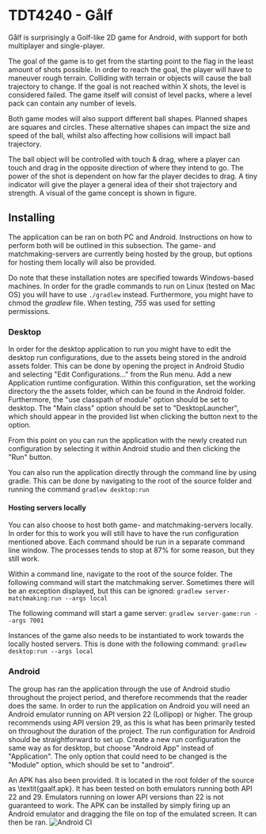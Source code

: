 # TDT4240 - Gålf

Gålf is surprisingly a Golf-like 2D game for Android, with support for  both multiplayer and single-player.

The goal of the game is to get from the starting point to the flag in the least amount of shots possible. In order to reach the goal, the player will have to maneuver rough terrain. Colliding with terrain or objects will cause the ball trajectory to change. If the goal is not reached within X shots, the level is considered failed. The game itself will consist of level packs, where a level pack can contain any number of levels.

Both game modes will also support different ball shapes. Planned shapes are squares and circles. These alternative shapes can impact the size and speed of the ball, whilst also affecting how collisions will impact ball trajectory.

The ball object will be controlled with touch \& drag, where a player can touch and drag in the opposite direction of where they intend to go. The power of the shot is dependent on how far the player decides to drag. A tiny indicator will give the player a general idea of their shot trajectory and strength. A visual of the game concept is shown in figure.

## Installing
The application can be ran on both PC and Android. Instructions on how to perform both will be outlined in this subsection. The game- and matchmaking-servers are currently being hosted by the group, but options for hosting them locally will also be provided.

Do note that these installation notes are specified towards Windows-based machines. In order for the gradle commands to run on Linux (tested on Mac OS) you will have to use `./gradlew` instead. Furthermore, you might have to chmod the *gradlew* file. When testing, *755* was used for setting permissions.

### Desktop

In order for the desktop application to run you might have to edit the desktop run configurations, due to the assets being stored in the android assets folder. This can be done by opening the project in Android Studio and selecting "Edit Configurations..." from the Run menu. Add a new Application runtime configuration. Within this configuration, set the working directory the the assets folder, which can be found in the Android folder. Furthermore, the "use classpath of module" option should be set to desktop. The "Main class" option should be set to "DesktopLauncher", which should appear in the provided list when clicking the button next to the option. 

From this point on you can run the application with the newly created run configuration by selecting it within Android studio and then clicking the "Run" button.

You can also run the application directly through the command line by using gradle. 
This can be done by navigating to the root of the source folder and running the command
    `gradlew desktop:run`
    
#### Hosting servers locally
You can also choose to host both game- and matchmaking-servers locally. In order for this to work you will still have to have the run configuration mentioned above. Each command should be run in a separate command line window. The processes tends to stop at 87\% for some reason, but they still work.

Within a command line, navigate to the root of the source folder. The following command will start the matchmaking server. Sometimes there will be an exception displayed, but this can be ignored:
    `gradlew server-matchmaking:run --args local`

The following command will start a game server:
    `gradlew server-game:run --args 7001`

Instances of the game also needs to be instantiated to work towards the locally hosted servers. This is done with the following command:
    `gradlew desktop:run --args local`
    

### Android
The group has ran the application through the use of Android studio throughout the project period, and therefore recommends that the reader does the same. In order to run the application on Android you will need an Android emulator running on API version 22 (Lollipop) or higher. The group recommends using API version 29, as this is what has been primarily tested on throughout the duration of the project. The run configuration for Android should be straightforward to set up. Create a new run configuration the same way as for desktop, but choose "Android App" instead of "Application". The only option that could need to be changed is the "Module" option, which should be set to "android".

An APK has also been provided. It is located in the root folder of the source as \textit{gaalf.apk}. It has been tested on both emulators running both API 22 and 29. Emulators running on lower API versions than 22 is not guaranteed to work. The APK can be installed by simply firing up an Android emulator and dragging the file on top of the emulated screen. It can then be ran. 
![Android CI](https://github.com/Jonas-C/TDT4240-Gaalf/workflows/Android%20CI/badge.svg)
